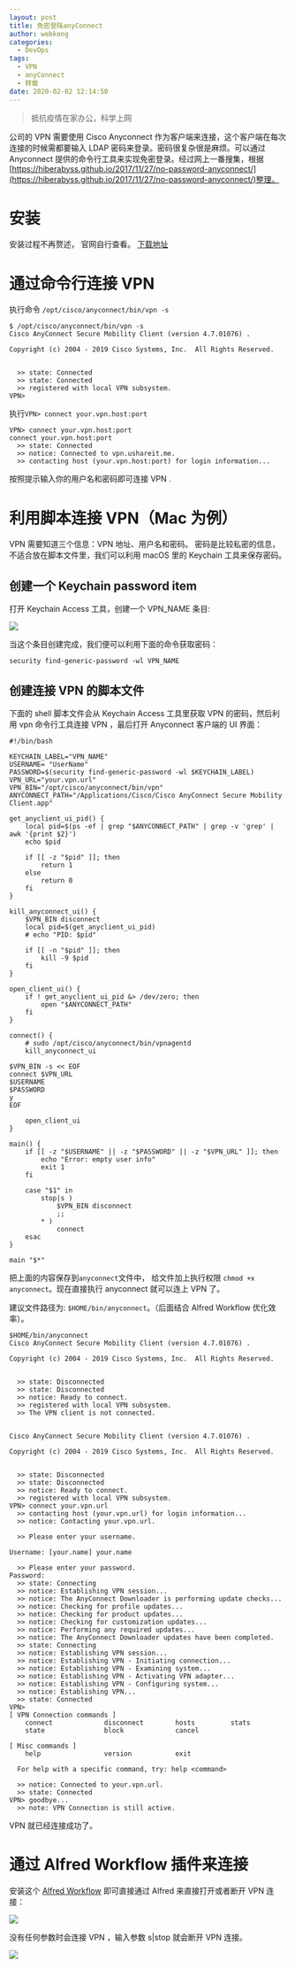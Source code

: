 ```yaml
---
layout: post
title: 免密登陆anyConnect
author: webkong
categories:
  - DevOps
tags:
  - VPN
  - anyConnect
  - 转载
date: 2020-02-02 12:14:50
---
```


> 抵抗疫情在家办公，科学上网

公司的 VPN 需要使用 Cisco Anyconnect 作为客户端来连接，这个客户端在每次连接的时候需都要输入 LDAP 密码来登录。密码很复杂很是麻烦。可以通过 Anyconnect 提供的命令行工具来实现免密登录。经过网上一番搜集，根据
[https://hiberabyss.github.io/2017/11/27/no-password-anyconnect/](https://hiberabyss.github.io/2017/11/27/no-password-anyconnect/)整理。

<!-- more -->

# 安装

安装过程不再赘述， 官网自行查看。 [下载地址](https://software.cisco.com/download/home/286281283/type/282364313/release/4.8.02042?i=!pp)

# 通过命令行连接 VPN

执行命令 `/opt/cisco/anyconnect/bin/vpn -s`

```
$ /opt/cisco/anyconnect/bin/vpn -s
Cisco AnyConnect Secure Mobility Client (version 4.7.01076) .

Copyright (c) 2004 - 2019 Cisco Systems, Inc.  All Rights Reserved.


  >> state: Connected
  >> state: Connected
  >> registered with local VPN subsystem.
VPN>
```

执行`VPN> connect your.vpn.host:port`

```
VPN> connect your.vpn.host:port
connect your.vpn.host:port
  >> state: Connected
  >> notice: Connected to vpn.ushareit.me.
  >> contacting host (your.vpn.host:port) for login information...
```

按照提示输入你的用户名和密码即可连接 VPN .

# 利用脚本连接 VPN（Mac 为例）

VPN 需要知道三个信息：VPN 地址、用户名和密码。 密码是比较私密的信息，不适合放在脚本文件里，我们可以利用 macOS 里的 Keychain 工具来保存密码。

## 创建一个 Keychain password item

打开 Keychain Access 工具，创建一个 VPN_NAME 条目:

![](../images/../../images/2020/vpn_keychains.jpg)

当这个条目创建完成，我们便可以利用下面的命令获取密码：

`security find-generic-password -wl VPN_NAME`

## 创建连接 VPN 的脚本文件

下面的 shell 脚本文件会从 Keychain Access 工具里获取 VPN 的密码，然后利用 vpn 命令行工具连接 VPN ，最后打开 Anyconnect 客户端的 UI 界面：

```
#!/bin/bash

KEYCHAIN_LABEL="VPN_NAME"
USERNAME= "UserName"
PASSWORD=$(security find-generic-password -wl $KEYCHAIN_LABEL)
VPN_URL="your.vpn.url"
VPN_BIN="/opt/cisco/anyconnect/bin/vpn"
ANYCONNECT_PATH="/Applications/Cisco/Cisco AnyConnect Secure Mobility Client.app"

get_anyclient_ui_pid() {
    local pid=$(ps -ef | grep "$ANYCONNECT_PATH" | grep -v 'grep' | awk '{print $2}')
    echo $pid

    if [[ -z "$pid" ]]; then
        return 1
    else
        return 0
    fi
}

kill_anyconnect_ui() {
    $VPN_BIN disconnect
    local pid=$(get_anyclient_ui_pid)
    # echo "PID: $pid"

    if [[ -n "$pid" ]]; then
        kill -9 $pid
    fi
}

open_client_ui() {
    if ! get_anyclient_ui_pid &> /dev/zero; then
        open "$ANYCONNECT_PATH"
    fi
}

connect() {
    # sudo /opt/cisco/anyconnect/bin/vpnagentd
    kill_anyconnect_ui

$VPN_BIN -s << EOF
connect $VPN_URL
$USERNAME
$PASSWORD
y
EOF

    open_client_ui
}

main() {
    if [[ -z "$USERNAME" || -z "$PASSWORD" || -z "$VPN_URL" ]]; then
        echo "Error: empty user info"
        exit 1
    fi

    case "$1" in
        stop|s )
            $VPN_BIN disconnect
            ;;
        * )
            connect
    esac
}

main "$*"
```

把上面的内容保存到`anyconnect`文件中， 给文件加上执行权限 `chmod +x anyconnect`。现在直接执行 anyconnect 就可以连上 VPN 了。

建议文件路径为: `$HOME/bin/anyconnect`。（后面结合 Alfred Workflow 优化效率）。

```
$HOME/bin/anyconnect
Cisco AnyConnect Secure Mobility Client (version 4.7.01076) .

Copyright (c) 2004 - 2019 Cisco Systems, Inc.  All Rights Reserved.


  >> state: Disconnected
  >> state: Disconnected
  >> notice: Ready to connect.
  >> registered with local VPN subsystem.
  >> The VPN client is not connected.


Cisco AnyConnect Secure Mobility Client (version 4.7.01076) .

Copyright (c) 2004 - 2019 Cisco Systems, Inc.  All Rights Reserved.


  >> state: Disconnected
  >> state: Disconnected
  >> notice: Ready to connect.
  >> registered with local VPN subsystem.
VPN> connect your.vpn.url
  >> contacting host (your.vpn.url) for login information...
  >> notice: Contacting your.vpn.url.

  >> Please enter your username.

Username: [your.name] your.name

  >> Please enter your password.
Password:
  >> state: Connecting
  >> notice: Establishing VPN session...
  >> notice: The AnyConnect Downloader is performing update checks...
  >> notice: Checking for profile updates...
  >> notice: Checking for product updates...
  >> notice: Checking for customization updates...
  >> notice: Performing any required updates...
  >> notice: The AnyConnect Downloader updates have been completed.
  >> state: Connecting
  >> notice: Establishing VPN session...
  >> notice: Establishing VPN - Initiating connection...
  >> notice: Establishing VPN - Examining system...
  >> notice: Establishing VPN - Activating VPN adapter...
  >> notice: Establishing VPN - Configuring system...
  >> notice: Establishing VPN...
  >> state: Connected
VPN>
[ VPN Connection commands ]
    connect             disconnect        hosts         stats
    state               block             cancel

[ Misc commands ]
    help                version           exit

  For help with a specific command, try: help <command>

  >> notice: Connected to your.vpn.url.
  >> state: Connected
VPN> goodbye...
  >> note: VPN Connection is still active.
```

VPN 就已经连接成功了。

# 通过 Alfred Workflow 插件来连接

安装这个 [Alfred Workflow](https://github.com/hiberabyss/BlogDATA/raw/master/alfred/NoPasswdAnyconnect.alfredworkflow) 即可直接通过 Alfred 来直接打开或者断开 VPN 连接：

![](../images/../../images/2020/vpn-alfred.jpg)

没有任何参数时会连接 VPN ，输入参数 s|stop 就会断开 VPN 连接。

![](../images/../../images/2020/fwvpn_s.jpg)
